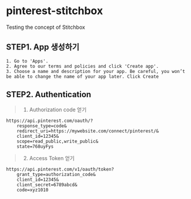 # pinterest-stitchbox
Testing the concept of Stitchbox

## STEP1. App 생성하기
```shell
1. Go to 'Apps'.
2. Agree to our terms and policies and click 'Create app'.
3. Choose a name and description for your app. Be careful, you won’t be able to change the name of your app later. Click Create
```

## STEP2. Authentication
> 1. Authorization code 얻기
```shell
https://api.pinterest.com/oauth/?
    response_type=code&
    redirect_uri=https://mywebsite.com/connect/pinterest/&
    client_id=12345&
    scope=read_public,write_public&
    state=768uyFys
``` 

> 2. Access Token 얻기
```shell
https://api.pinterest.com/v1/oauth/token?
    grant_type=authorization_code&
    client_id=12345&
    client_secret=6789abcd&
    code=xyz1010
```
